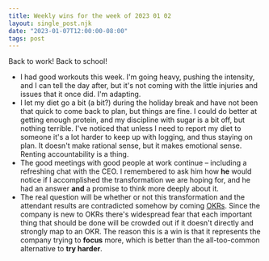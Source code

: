 ```yaml
---
title: Weekly wins for the week of 2023 01 02
layout: single_post.njk
date: "2023-01-07T12:00:00-08:00"
tags: post
---
```

Back to work! Back to school!
- I had good workouts this week. I'm going heavy, pushing the intensity, and I can tell the day after, but it's not coming with the little injuries and issues that it once did. I'm adapting.
- I let my diet go a bit (a bit?) during the holiday break and have not been that quick to come back to plan, but things are fine. I could do better at getting enough protein, and my discipline with sugar is a bit off, but nothing terrible. I've noticed that unless I need to report my diet to someone it's a lot harder to keep up with logging, and thus staying on plan. It doesn't make rational sense, but it makes emotional sense. Renting accountability is a thing.
- The good meetings with good people at work continue – including a refreshing chat with the CEO. I remembered to ask him how **he** would notice if I accomplished the transformation we are hoping for, and he had an answer **and** a promise to think more deeply about it.
- The real question will be whether or not this transformation and the attendant results are contradicted somehow by coming [OKRs](https://en.wikipedia.org/wiki/OKR). Since the company is new to OKRs there's widespread fear that each important thing that should be done will be crowded out if it doesn't directly and strongly map to an OKR. The reason this is a win is that it represents the company trying to **focus** more, which is better than the all-too-common alternative to **try harder**.
